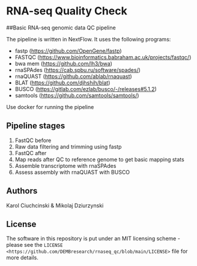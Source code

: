 # RNA-seq Quality Check


##Basic RNA-seq genomic data QC pipeline

The pipeline is written in NextFlow. It uses the following programs:
- fastp (https://github.com/OpenGene/fastp)
- FASTQC (https://www.bioinformatics.babraham.ac.uk/projects/fastqc/)
- bwa mem (https://github.com/lh3/bwa)
- rnaSPAdes (https://cab.spbu.ru/software/spades/)
- rnaQUAST (https://github.com/ablab/rnaquast)
- BLAT (https://github.com/djhshih/blat)
- BUSCO (https://gitlab.com/ezlab/busco/-/releases#5.1.2)
- samtools (https://github.com/samtools/samtools/)

Use docker for running the pipeline


## Pipeline stages

1) FastQC before
2) Raw data filtering and trimming using fastp
3) FastQC after
4) Map reads after QC to reference genome to get basic mapping stats 
5) Assemble transcriptome with rnaSPAdes
6) Assess assembly with rnaQUAST with BUSCO


## Authors

Karol Ciuchcinski & Mikolaj Dziurzynski

## License
The software in this repository is put under an MIT licensing scheme - please see the `LICENSE <https://github.com/DEMBresearch/rnaseq_qc/blob/main/LICENSE>` file for more details.

